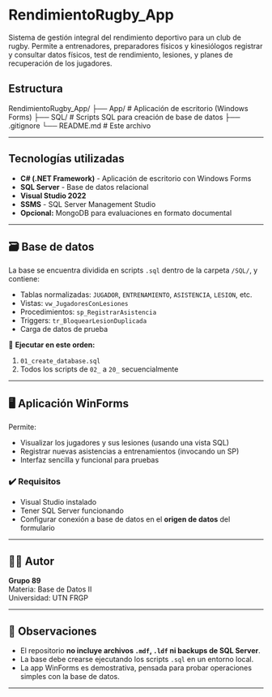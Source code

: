# RendimientoRugby_App

Sistema de gestión integral del rendimiento deportivo para un club de rugby. Permite a entrenadores, preparadores físicos y kinesiólogos registrar y consultar datos físicos, test de rendimiento, lesiones, y planes de recuperación de los jugadores.


## Estructura

RendimientoRugby_App/
├── App/ # Aplicación de escritorio (Windows Forms)
├── SQL/ # Scripts SQL para creación de base de datos
├── .gitignore
└── README.md # Este archivo

---

##  Tecnologías utilizadas

- **C# (.NET Framework)** - Aplicación de escritorio con Windows Forms
- **SQL Server** - Base de datos relacional
- **Visual Studio 2022**
- **SSMS** - SQL Server Management Studio
- **Opcional:** MongoDB para evaluaciones en formato documental

---

## 🗃️ Base de datos

La base se encuentra dividida en scripts `.sql` dentro de la carpeta `/SQL/`, y contiene:

- Tablas normalizadas: `JUGADOR`, `ENTRENAMIENTO`, `ASISTENCIA`, `LESION`, etc.
- Vistas: `vw_JugadoresConLesiones`
- Procedimientos: `sp_RegistrarAsistencia`
- Triggers: `tr_BloquearLesionDuplicada`
- Carga de datos de prueba

📌 **Ejecutar en este orden:**
1. `01_create_database.sql`
2. Todos los scripts de `02_` a `20_` secuencialmente

---

## 🖥️ Aplicación WinForms

Permite:

- Visualizar los jugadores y sus lesiones (usando una vista SQL)
- Registrar nuevas asistencias a entrenamientos (invocando un SP)
- Interfaz sencilla y funcional para pruebas

### ✔️ Requisitos

- Visual Studio instalado
- Tener SQL Server funcionando
- Configurar conexión a base de datos en el **origen de datos** del formulario

---

## 👨‍🎓 Autor

**Grupo 89**  
Materia: Base de Datos II  
Universidad: UTN FRGP

---

## 📝 Observaciones

- El repositorio **no incluye archivos `.mdf`, `.ldf` ni backups de SQL Server**.
- La base debe crearse ejecutando los scripts `.sql` en un entorno local.
- La app WinForms es demostrativa, pensada para probar operaciones simples con la base de datos.

---
